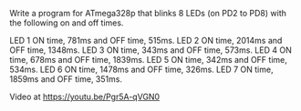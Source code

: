 Write a program for ATmega328p that blinks 8 LEDs (on PD2 to PD8) with
the following on and off times.

LED 1 ON time, 781ms and OFF time, 515ms.
LED 2 ON time, 2014ms and OFF time, 1348ms.
LED 3 ON time, 343ms and OFF time, 573ms.
LED 4 ON time, 678ms and OFF time, 1839ms.
LED 5 ON time, 342ms and OFF time, 534ms.
LED 6 ON time, 1478ms and OFF time, 326ms.
LED 7 ON time, 1859ms and OFF time, 351ms.

Video at https://youtu.be/Pgr5A-qVGN0

